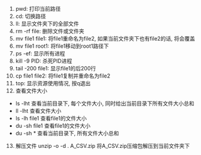 1. pwd: 打印当前路径
2. cd: 切换路径
3. ll: 显示文件夹下的全部文件
4. rm -rf file: 删除文件或文件夹
5. mv file1 file1: 将file1重命名为file2, 如果当前文件夹下也有file2的话, 将会覆盖
6. mv file1 root1: 将file1移动到root1路径下
7. ps -ef: 显示所有进程
8. kill -9 PID: 杀死PID进程
9. tail -200 file1: 显示file1的后200行
10. cp file1 file2: 将file1复制并重命名为file2
11. top: 显示资源使用情况, 按q退出
12. 查看文件大小
- ls -lht 查看当前目录下, 每个文件大小, 同时给出当前目录下所有文件大小总和
- ll -lht 查看文件大小
- ls -lh file1 查看file1的文件大小
- du -sh file1 查看file1的文件大小
- du -sh * 查看当前目录下, 所有文件大小总和
13. 解压文件
unzip -o -d . A_CSV.zip 将A_CSV.zip压缩包解压到当前文件夹下